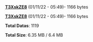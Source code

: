 [**T3XskZE8**](/data/T3XskZE8.txt) (01/11/22 - 05:49)- 1166 bytes

[**T3XskZE8**](/data/T3XskZE8.txt) (01/11/22 - 05:49)- 1166 bytes

**Total Datas**: 1119

**Total Size**: 6.35 MB / 6.4 MB